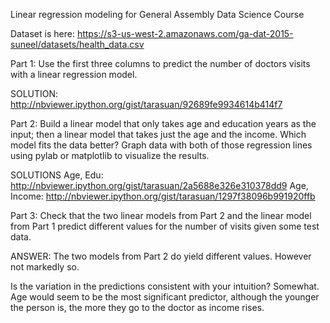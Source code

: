 Linear regression modeling for General Assembly Data Science Course

Dataset is here: https://s3-us-west-2.amazonaws.com/ga-dat-2015-suneel/datasets/health_data.csv

Part 1: Use the first three columns to predict the number of doctors visits with a linear regression model. 

SOLUTION: http://nbviewer.ipython.org/gist/tarasuan/92689fe9934614b414f7


Part 2: Build a linear model that only takes age and education years as the input; then a linear model that takes just the age and the income. Which model fits the data better? Graph data with both of those regression lines using pylab or matplotlib to visualize the results.

SOLUTIONS
Age, Edu: http://nbviewer.ipython.org/gist/tarasuan/2a5688e326e310378dd9
Age, Income: http://nbviewer.ipython.org/gist/tarasuan/1297f38096b991920ffb


Part 3: Check that the two linear models from Part 2 and the linear model from Part 1 predict different values for the number of visits given some test data. 

ANSWER: The two models from Part 2 do yield different values. However not markedly so. 

Is the variation in the predictions consistent with your intuition?
Somewhat. Age would seem to be the most significant predictor, although the younger the person is, the more they go to the doctor as income rises.